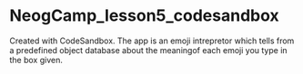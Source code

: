 # NeogCamp_lesson5_codesandbox
Created with CodeSandbox.
The app is an emoji intrepretor which tells from a predefined object database about the meaningof each emoji you type in the box given.
